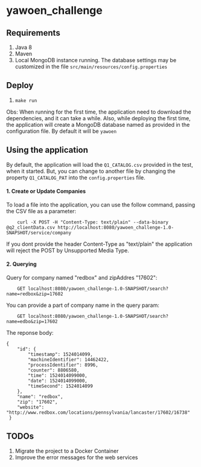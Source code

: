 # yawoen_challenge

Requirements
------------
1. Java 8
2. Maven
3. Local MongoDB instance running. The database settings may be customized in the file `src/main/resources/config.properties`

Deploy
-----
1. `make run`

Obs: When running for the first time, the application need to download the dependencies, and it can take a while. Also, while deploying the first time, the application will create a MongoDB database named as provided in the configuration file. By default it will be ``yawoen``

Using the application
---------------------

By default, the application will load the `Q1_CATALOG.csv` provided in the test, when it started. But, you can change to another file by changing the property `Q1_CATALOG_PAT` into the `config.properties` file.

#### 1. Create or Update Companies ####

To load a file into the application, you can use the follow command, passing the CSV file as a parameter: 

        curl -X POST -H "Content-Type: text/plain" --data-binary @q2_clientData.csv http://localhost:8080/yawoen_challenge-1.0-SNAPSHOT/service/company
        
If you dont provide the header Content-Type as "text/plain" the application will reject the POST by Unsupported Media Type.       
        
#### 2. Querying ####

Query for company named "redbox" and zipAddres "17602":

        GET localhost:8080/yawoen_challenge-1.0-SNAPSHOT/search?name=redbox&zip=17602 

You can provide a part of company name in the query param:
  
        GET localhost:8080/yawoen_challenge-1.0-SNAPSHOT/search?name=edbo&zip=17602
        
The reponse body:

    {
     	"id": {
     		"timestamp": 1524014099,
     		"machineIdentifier": 14462422,
     		"processIdentifier": 8996,
     		"counter": 8806580,
     		"time": 1524014099000,
     		"date": 1524014099000,
     		"timeSecond": 1524014099
     	},
     	"name": "redbox",
     	"zip": "17602",
     	"website": "http://www.redbox.com/locations/pennsylvania/lancaster/17602/16738"
     }

TODOs
-----

1. Migrate the project to a Docker Container
2. Improve the error messages for the web services
